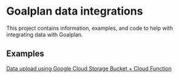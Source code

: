 # Goalplan data integrations

This project contains information, examples, and code to help with integrating data with Goalplan.

## Examples

[Data upload using Google Cloud Storage Bucket + Cloud Function](examples/google_cloud/bucket_cloud_function/README.md)

